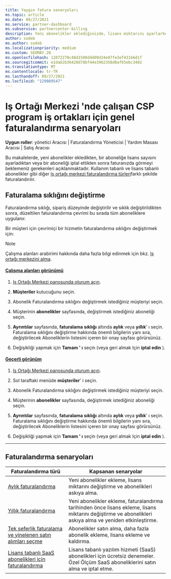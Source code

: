 ```yaml
---
title: Yaygın fatura senaryoları
ms.topic: article
ms.date: 09/27/2021
ms.service: partner-dashboard
ms.subservice: partnercenter-billing
description: Yeni abonelikler eklediğinizde, lisans miktarını ayarlarken veya bir aboneliği iptal ettiğinizde faturalandırmayı keşfedebilirsiniz. Kullanım tabanlı ve lisans tabanlı aboneliklerin nasıl farklı olduğunu görün.
author: sodeb
ms.author: sodeb
ms.localizationpriority: medium
ms.custom: SEOMAY.20
ms.openlocfilehash: 12072278c48d1500d4d09d24e87fe3ef431b6d1f
ms.sourcegitcommit: e1da62b36420d78bf44e3962358d0af65ebc3402
ms.translationtype: MT
ms.contentlocale: tr-TR
ms.lasthandoff: 09/27/2021
ms.locfileid: "129089547"
---
```

# <a name="common-billing-scenarios-for-csp-program-partners-working-in-partner-center"></a>Iş Ortağı Merkezi 'nde çalışan CSP program iş ortakları için genel faturalandırma senaryoları

**Uygun roller**: yönetici Aracısı | Faturalandırma Yöneticisi | Yardım Masası Aracısı | Satış Aracısı

Bu makalelerde, yeni abonelikler ekledikten, bir aboneliğe lisans sayısını ayarladıktan veya bir aboneliği iptal ettikten sonra faturanızda görmeyi beklemeniz gerekenleri açıklanmaktadır. Kullanım tabanlı ve lisans tabanlı abonelikler gibi diğer [Iş ortağı merkezi faturalandırma türleri](./billing-basics.md)farklı şekilde faturalandırılır.

## <a name="change-billing-frequency"></a>Faturalama sıklığını değiştirme

Faturalandırma sıklığı, sipariş düzeyinde değiştirilir ve sıklık değiştirildikten sonra, düzeltilen faturalandırma çevrimi bu sırada tüm aboneliklere uygulanır.

Bir müşteri için çevrimiçi bir hizmetin faturalandırma sıklığını değiştirmek için:

> [!NOTE]
> Çalışma alanları arabirimi hakkında daha fazla bilgi edinmek için bkz. [Iş ortağı merkezini alma](get-around-partner-center.md#turn-workspaces-on-and-off).

#### <a name="workspaces-view"></a>[Çalışma alanları görünümü](#tab/workspaces-view)

1. [Iş Ortağı Merkezi panosunda oturum açın](https://partner.microsoft.com/dashboard/home).

2. **Müşteriler** kutucuğunu seçin.

3. Abonelik Faturalandırma sıklığını değiştirmek istediğiniz müşteriyi seçin.

4. Müşterinin **abonelikler** sayfasında, değiştirmek istediğiniz aboneliği seçin.

5. **Ayrıntılar** sayfasında, **faturalama sıklığı** altında **aylık** veya **yıllık**' ı seçin. Faturalama sıklığını değiştirme hakkında önemli bilgilerin yanı sıra, değiştirilecek Aboneliklerin listesini içeren bir onay sayfası görürsünüz.

6. Değişikliği yapmak için **Tamam ' ı** seçin (veya geri almak Için **iptal edin** ).

#### <a name="current-view"></a>[Geçerli görünüm](#tab/current-view)

1. [Iş Ortağı Merkezi panosunda oturum açın](https://partner.microsoft.com/dashboard/home).

2. Sol taraftaki menüde **müşteriler**' i seçin.

3. Abonelik Faturalandırma sıklığını değiştirmek istediğiniz müşteriyi seçin.

4. Müşterinin **abonelikler** sayfasında, değiştirmek istediğiniz aboneliği seçin.

5. **Ayrıntılar** sayfasında, **faturalama sıklığı** altında **aylık** veya **yıllık**' ı seçin. Faturalama sıklığını değiştirme hakkında önemli bilgilerin yanı sıra, değiştirilecek Aboneliklerin listesini içeren bir onay sayfası görürsünüz.

6. Değişikliği yapmak için **Tamam ' ı** seçin (veya geri almak Için **iptal edin** ).

* * *

## <a name="billing-scenarios"></a>Faturalandırma senaryoları

| Faturalandırma türü | Kapsanan senaryolar |
| --------------- | ----------------- |
| [Aylık faturalandırma](common-billing-scenarios-monthly.md) | Yeni abonelikler ekleme, lisans miktarını değiştirme ve abonelikleri askıya alma. |
| [Yıllık faturalandırma](common-billing-scenarios-annual.md) | Yeni abonelikler ekleme, faturalandırma tarihinden önce lisans ekleme, lisans miktarını değiştirme ve abonelikleri askıya alma ve yeniden etkinleştirme. |
| [Tek seferlik faturalama ve yinelenen satın alımları seçme](common-billing-scenarios-onetime-recurring.md) | Abonelikler satın alma, daha fazla abonelik ekleme, lisans ekleme ve kaldırma. |
| [Lisans tabanlı SaaS abonelikleri için faturalandırma](common-billing-scenarios-saas.md) | Lisans tabanlı yazılım hizmeti (SaaS) abonelikleri için ücretsiz denemeler. Özel Ölçüm SaaS aboneliklerini satın alma ve iptal etme. |